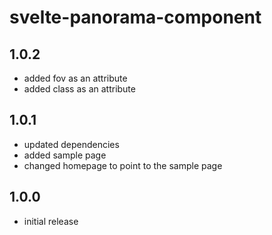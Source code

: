 # svelte-panorama-component

## 1.0.2

- added fov as an attribute
- added class as an attribute

## 1.0.1

- updated dependencies
- added sample page
- changed homepage to point to the sample page

## 1.0.0

- initial release
